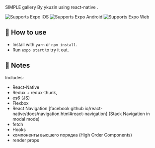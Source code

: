 SIMPLE gallery  By ykuzin using react-native .

<p>
  <!-- iOS -->
  <img alt="Supports Expo iOS" longdesc="Supports Expo iOS" src="https://img.shields.io/badge/iOS-4630EB.svg?style=flat-square&logo=APPLE&labelColor=999999&logoColor=fff" />
  <!-- Android -->
  <img alt="Supports Expo Android" longdesc="Supports Expo Android" src="https://img.shields.io/badge/Android-4630EB.svg?style=flat-square&logo=ANDROID&labelColor=A4C639&logoColor=fff" />
  <!-- Web -->
  <img alt="Supports Expo Web" longdesc="Supports Expo Web" src="https://img.shields.io/badge/web-4630EB.svg?style=flat-square&logo=GOOGLE-CHROME&labelColor=4285F4&logoColor=fff" />
</p>

## 🚀 How to use
                            
- Install with `yarn` or `npm install`.
- Run `expo start` to try it out.

## 📝 Notes
Includes:
* React-Native
* Redux + redux-thunk,
* es6 (JS)
* Flexbox
* React Navigation [facebook github io/react-native/docs/navigation.html#react-navigation] (Stack Navigation in modal mode)
* fetch 
* Hooks
* компоненты высшего порядка (High Order Components)
* render props 
